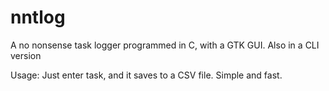 # nntlog
A no nonsense task logger programmed in C, with a GTK GUI.
Also in a CLI version

Usage:
Just enter task, and it saves to a CSV file. Simple and fast.
